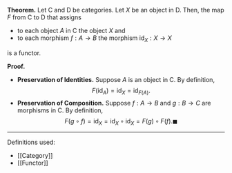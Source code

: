 **Theorem.** Let $\mathsf{C}$ and $\mathsf{D}$ be categories. Let $X$ be an object in $\mathsf{D}$. Then, the map $F$ from $\mathsf{C}$ to $\mathsf{D}$ that assigns
- to each object $A$ in $\mathsf{C}$ the object $X$ and
- to each morphism $f:A\to B$ the morphism $\text{id}_{X}:X\to X$

is a functor.

**Proof.**
- **Preservation of Identities.** Suppose $A$ is an object in $\mathsf{C}$. By definition, $$F(\text{id}_{A})=\text{id}_{X}=\text{id}_{F(A)}.$$
- **Preservation of Composition.** Suppose $f:A\to B$ and $g:B\to C$ are morphisms in $\mathsf{C}$. By definition, $$F(g\circ f)=\text{id}_{X}=\text{id}_{X}\circ\text{id}_{X}=F(g)\circ F(f).\blacksquare$$

***
Definitions used:
- [[Category]]
- [[Functor]]